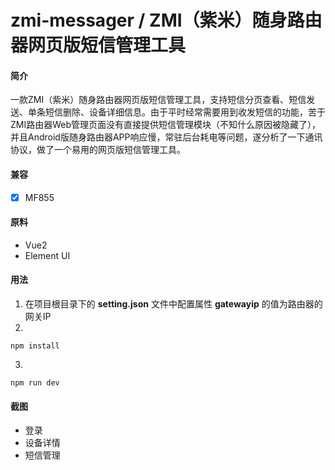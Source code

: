 # zmi-messager / ZMI（紫米）随身路由器网页版短信管理工具

#### 简介

一款ZMI（紫米）随身路由器网页版短信管理工具，支持短信分页查看、短信发送、单条短信删除、设备详细信息。由于平时经常需要用到收发短信的功能，苦于ZMI路由器Web管理页面没有直接提供短信管理模块（不知什么原因被隐藏了），并且Android版随身路由器APP响应慢，常驻后台耗电等问题，遂分析了一下通讯协议，做了一个易用的网页版短信管理工具。

#### 兼容
- [x] MF855

#### 原料
- Vue2
- Element UI

#### 用法
1. 在项目根目录下的 **setting.json** 文件中配置属性 **gatewayip** 的值为路由器的网关IP
2. 
```
npm install
```
3. 
```
npm run dev
```

#### 截图
- 登录
- 设备详情
- 短信管理